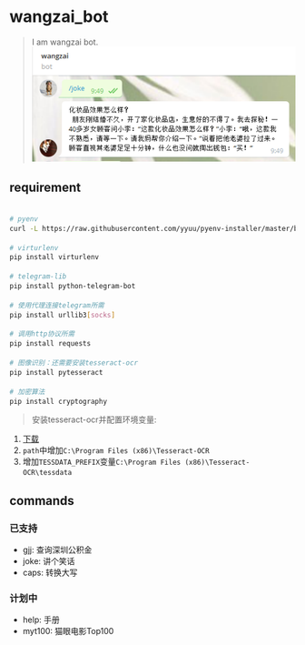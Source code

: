 # wangzai_bot
> I am wangzai bot.  
![](.README_images/wangzai_bot.png)

## requirement

```sh

# pyenv
curl -L https://raw.githubusercontent.com/yyuu/pyenv-installer/master/bin/pyenv-installer | bash

# virturlenv
pip install virturlenv

# telegram-lib
pip install python-telegram-bot

# 使用代理连接telegram所需
pip install urllib3[socks]

# 调用http协议所需
pip install requests

# 图像识别：还需要安装tesseract-ocr
pip install pytesseract

# 加密算法
pip install cryptography

```

> 安装tesseract-ocr并配置环境变量:
1. [下载](https://github.com/UB-Mannheim/tesseract/wiki)
1. ```path```中增加```C:\Program Files (x86)\Tesseract-OCR```
2. 增加```TESSDATA_PREFIX```变量```C:\Program Files (x86)\Tesseract-OCR\tessdata```

## commands

### 已支持
- gjj: 查询深圳公积金
- joke: 讲个笑话
- caps: 转换大写

### 计划中
- help: 手册
- myt100: 猫眼电影Top100